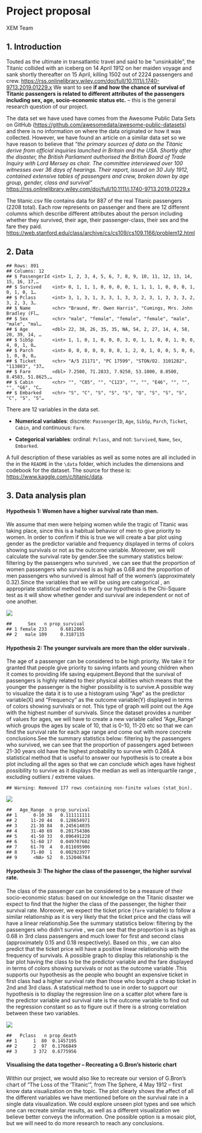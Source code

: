 Project proposal
================
XEM Team

## 1. Introduction

Touted as the ultimate in transatlantic travel and said to be
“unsinkable”, the Titanic collided with an iceberg on 14 April 1912 on
her maiden voyage and sank shortly thereafter on 15 April, killing 1502
out of 2224 passengers and crew.
<https://rss.onlinelibrary.wiley.com/doi/full/10.1111/j.1740-9713.2019.01229.x>
We want to see **if and how the chance of survival of Titanic passengers
is related to different attributes of the passengers including sex, age,
socio-economic status etc.** – this is the general research question of
our project.

The data set we have used have comes from the Awesome Public Data Sets
on GitHub (<https://github.com/awesomedata/awesome-public-datasets>) and
there is no information on where the data originated or how it was
collected. However, we have found an article on a similar data set so we
have reason to believe that *“the primary sources of data on the Titanic
derive from official inquiries launched in Britain and the USA. Shortly
after the disaster, the British Parliament authorised the British Board
of Trade Inquiry with Lord Mersey as chair. The committee interviewed
over 100 witnesses over 36 days of hearings. Their report, issued on 30
July 1912, contained extensive tables of passengers and crew, broken
down by age group, gender, class and survival”*
<https://rss.onlinelibrary.wiley.com/doi/full/10.1111/j.1740-9713.2019.01229.x>

The titanic.csv file contains data for 887 of the real Titanic
passengers (2208 total). Each row represents on passenger and there are
12 different columns which describe different attributes about the
person including whether they survived, their age, their
passenger-class, their sex and the fare they paid.
<https://web.stanford.edu/class/archive/cs/cs109/cs109.1166/problem12.html>

## 2. Data

    ## Rows: 891
    ## Columns: 12
    ## $ PassengerId <int> 1, 2, 3, 4, 5, 6, 7, 8, 9, 10, 11, 12, 13, 14, 15, 16, 17,…
    ## $ Survived    <int> 0, 1, 1, 1, 0, 0, 0, 0, 1, 1, 1, 1, 0, 0, 0, 1, 0, 1, 0, 1…
    ## $ Pclass      <int> 3, 1, 3, 1, 3, 3, 1, 3, 3, 2, 3, 1, 3, 3, 3, 2, 3, 2, 3, 3…
    ## $ Name        <chr> "Braund, Mr. Owen Harris", "Cumings, Mrs. John Bradley (Fl…
    ## $ Sex         <chr> "male", "female", "female", "female", "male", "male", "mal…
    ## $ Age         <dbl> 22, 38, 26, 35, 35, NA, 54, 2, 27, 14, 4, 58, 20, 39, 14, …
    ## $ SibSp       <int> 1, 1, 0, 1, 0, 0, 0, 3, 0, 1, 1, 0, 0, 1, 0, 0, 4, 0, 1, 0…
    ## $ Parch       <int> 0, 0, 0, 0, 0, 0, 0, 1, 2, 0, 1, 0, 0, 5, 0, 0, 1, 0, 0, 0…
    ## $ Ticket      <chr> "A/5 21171", "PC 17599", "STON/O2. 3101282", "113803", "37…
    ## $ Fare        <dbl> 7.2500, 71.2833, 7.9250, 53.1000, 8.0500, 8.4583, 51.8625,…
    ## $ Cabin       <chr> "", "C85", "", "C123", "", "", "E46", "", "", "", "G6", "C…
    ## $ Embarked    <chr> "S", "C", "S", "S", "S", "Q", "S", "S", "S", "C", "S", "S"…

There are 12 variables in the data set.

-   **Numerical variables**: discrete: `PassengerID`, `Age`, `SibSp`,
    `Parch`, `Ticket`, `Cabin`, and continuous: `Fare`.

-   **Categorical variables**: ordinal: `Pclass`, and not: `Survived`,
    `Name`, `Sex`, `Embarked`.

A full description of these variables as well as some notes are all
included in the in the `README` in the `\data` folder, which includes
the dimensions and codebook for the dataset. The source for these is:
<https://www.kaggle.com/c/titanic/data>.

## 3. Data analysis plan

#### Hypothesis 1: Women have a higher survival rate than men.

We assume that men were helping women while the tragic of Titanic was
taking place, since this is a habitual behavior of men to give priority
to women. In order to confirm if this is true we will create a bar plot
using gender as the predictor variable and frequency displayed in terms
of colors showing survivals or not as the outcome variable. Moreover, we
will calculate the survival rate by gender.See the summary statistics
below: filtering by the passengers who survived , we can see that the
proportion of women passengers who survived is as high as 0.68 and the
proportion of men passengers who survived is almost half of the women’s
(approximately 0.32).Since the variables that we will be using are
categorical , an appropriate statistical method to verify our hypothesis
is the Chi-Square test as it will show whether gender and survival are
independent or not of one another.

![](proposal_files/figure-gfm/gender-survival-1.png)<!-- -->

    ##      Sex   n prop_survival
    ## 1 female 233     0.6812865
    ## 2   male 109     0.3187135

#### Hypothesis 2: The younger survivals are more than the older survivals .

The age of a passenger can be considered to be high priority. We take it
for granted that people give priority to saving infants and young
children when it comes to providing life saving equipment.Beyond that
the survival of passengers is highly related to their physical abilities
which means that the younger the passenger is the higher possibility is
to survive.A possible way to visualize the data it is to use a histogram
using “Age” as the predictor variable(X) and “Frequency” as the outcome
variable(Y) displayed in terms of colors showing survivals or not. This
type of graph will point out the Age with the highest number of
survivals. Since the dataset provides a number of values for ages, we
will have to create a new variable called “Age\_Range” which groups the
ages by scale of 10, that is 0-10, 11-20 etc so that we can find the
survival rate for each age range and come out with more concrete
conclusions.See the summary statistics below: filtering by the
passengers who survived, we can see that the proportion of passengers
aged between 21-30 years old have the highest probability to survive
with 0.246.A statistical method that is useful to answer our hypothesis
is to create a box plot including all the ages so that we can conclude
which ages have highest possibility to survive as it displays the median
as well as interquartile range , excluding outliers / extreme values.

    ## Warning: Removed 177 rows containing non-finite values (stat_bin).

![](proposal_files/figure-gfm/age-survival-1.png)<!-- -->

    ##   Age_Range  n prop_survival
    ## 1      0-10 38   0.111111111
    ## 2     11-20 44   0.128654971
    ## 3     21-30 84   0.245614035
    ## 4     31-40 69   0.201754386
    ## 5     41-50 33   0.096491228
    ## 6     51-60 17   0.049707602
    ## 7     61-70  4   0.011695906
    ## 8     71-80  1   0.002923977
    ## 9      <NA> 52   0.152046784

#### Hypothesis 3: The higher the class of the passenger, the higher survival rate.

The class of the passenger can be considered to be a measure of their
socio-economic status: based on our knowledge on the Titanic disaster we
expect to find that the higher the class of the passenger, the higher
their survival rate. Moreover, we expect the ticket price (`fare`
variable) to follow a similar relationship as it is very likely that the
ticket price and the class will have a linear relationship.See the
summary statistics below: filtering by the passengers who didn’t survive
, we can see that the proportion is as high as 0.68 in 3rd class
passengers and much lower for first and second class (approximately 0.15
and 0.18 respectively). Based on this , we can also predict that the
ticket price will have a positive linear relationship with the frequency
of survivals. A possible graph to display this relationship is the bar
plot having the class to be the predictor variable and the fare
displayed in terms of colors showing survivals or not as the outcome
variable .This supports our hypothesis as the people who bought an
expensive ticket in first class had a higher survival rate than those
who bought a cheap ticket in 2nd and 3rd class. A statistical method to
use in order to support our hypothesis is to display the regression line
on a scatter plot where fare is the predictor variable and survival rate
is the outcome variable to find out the regression constant so as to
figure out if there is a strong correlation between these two variables.

![](proposal_files/figure-gfm/fare-survivals-relationship-1.png)<!-- -->

    ##   Pclass   n prop_death
    ## 1      1  80  0.1457195
    ## 2      2  97  0.1766849
    ## 3      3 372  0.6775956

#### Visualising the data together – Recreating a G.Bron’s historic chart

Within our project, we would also like to recreate our version of
G.Bron’s chart of “The Loss of the ‘Titanic’”, from The Sphere, 4 May
1912 – first know data visualization on the topic. The plot clearly
shows the affect of all the different variables we have mentioned before
on the survival rate in a single data visualization. We could explore
unseen plot types and see which one can recreate similar results, as
well as a different visualization we believe better conveys the
information. One possible option is a mosaic plot, but we will need to
do more research to reach any conclusions.
